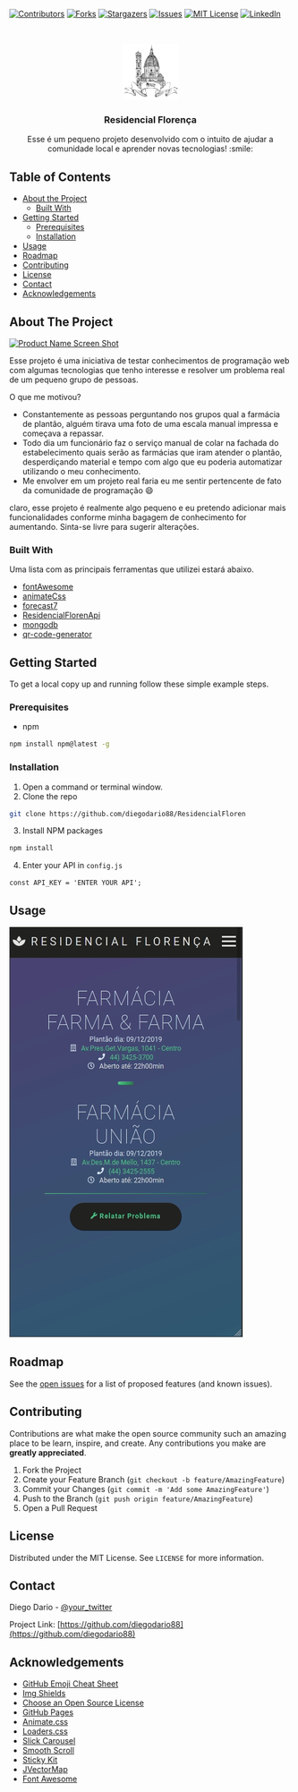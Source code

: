 
<!-- PROJECT SHIELDS -->
<!--
*** I'm using markdown "reference style" links for readability.
*** Reference links are enclosed in brackets [ ] instead of parentheses ( ).
*** See the bottom of this document for the declaration of the reference variables
*** for contributors-url, forks-url, etc. This is an optional, concise syntax you may use.
*** https://www.markdownguide.org/basic-syntax/#reference-style-links
-->
[![Contributors][contributors-shield]][contributors-url]
[![Forks][forks-shield]][forks-url]
[![Stargazers][stars-shield]][stars-url]
[![Issues][issues-shield]][issues-url]
[![MIT License][license-shield]][license-url]
[![LinkedIn][linkedin-shield]][linkedin-url]



<!-- PROJECT LOGO -->
<br />
<p align="center">
  <a href="https://residencialfloren.firebaseapp.com/">
    <img src="./public/img/florence.png" alt="Logo" width="100" height="100">
  </a>

  <h3 align="center">Residencial Florença</h3>

  <p align="center">
    Esse é um pequeno projeto desenvolvido com o intuito de ajudar a comunidade local e aprender novas tecnologias! :smile:
    <br />
    
  </p>
</p>



<!-- TABLE OF CONTENTS -->
## Table of Contents

* [About the Project](#about-the-project)
  * [Built With](#built-with)
* [Getting Started](#getting-started)
  * [Prerequisites](#prerequisites)
  * [Installation](#installation)
* [Usage](#usage)
* [Roadmap](#roadmap)
* [Contributing](#contributing)
* [License](#license)
* [Contact](#contact)
* [Acknowledgements](#acknowledgements)



<!-- ABOUT THE PROJECT -->
## About The Project

[![Product Name Screen Shot][product-screenshot]](https://example.com)

Esse projeto é uma iniciativa de testar conhecimentos de programação web com algumas tecnologias que tenho interesse e resolver um problema real de um pequeno grupo de pessoas.

O que me motivou?
* Constantemente as pessoas perguntando nos grupos qual a farmácia de plantão, alguém tirava uma foto de uma escala manual impressa e começava a repassar.
* Todo dia um funcionário faz o serviço manual de colar na fachada do estabelecimento quais serão as farmácias que iram atender o plantão, desperdiçando material e tempo com algo que eu poderia automatizar utilizando o meu conhecimento. 
* Me envolver em um projeto real faria eu me sentir pertencente de fato da comunidade de programação :smile:

claro, esse projeto é realmente algo pequeno e eu pretendo adicionar mais funcionalidades conforme minha bagagem de conhecimento for aumentando. Sinta-se livre para sugerir alterações.




### Built With
Uma lista com as principais ferramentas que utilizei estará abaixo.

* [fontAwesome](https://fontawesome.com/)
* [animateCss](https://github.com/daneden/animate.css)
* [forecast7](https://forecast7.com/)
* [ResidencialFlorenApi](https://github.com/diegodario88/ResidencialFlorenApi)
* [mongodb](https://mongodb.com/)
* [qr-code-generator](https://app.qr-code-generator.com/)


<!-- GETTING STARTED -->
## Getting Started

To get a local copy up and running follow these simple example steps.

### Prerequisites

* npm
```sh
npm install npm@latest -g
```

### Installation

1. Open a command or terminal window.
2. Clone the repo
```sh
git clone https://github.com/diegodario88/ResidencialFloren
```
3. Install NPM packages
```sh
npm install
```
4. Enter your API in `config.js`
```JS
const API_KEY = 'ENTER YOUR API';
```



<!-- USAGE EXAMPLES -->
## Usage

![](demo.gif)



<!-- ROADMAP -->
## Roadmap

See the [open issues](https://github.com/diegodario88/ResidencialFloren/issues) for a list of proposed features (and known issues).



<!-- CONTRIBUTING -->
## Contributing

Contributions are what make the open source community such an amazing place to be learn, inspire, and create. Any contributions you make are **greatly appreciated**.

1. Fork the Project
2. Create your Feature Branch (`git checkout -b feature/AmazingFeature`)
3. Commit your Changes (`git commit -m 'Add some AmazingFeature'`)
4. Push to the Branch (`git push origin feature/AmazingFeature`)
5. Open a Pull Request



<!-- LICENSE -->
## License

Distributed under the MIT License. See `LICENSE` for more information.



<!-- CONTACT -->
## Contact

Diego Dario - [@your_twitter](https://twitter.com/litlebirddd) 

Project Link: [https://github.com/diegodario88](https://github.com/diegodario88)



<!-- ACKNOWLEDGEMENTS -->
## Acknowledgements
* [GitHub Emoji Cheat Sheet](https://www.webpagefx.com/tools/emoji-cheat-sheet)
* [Img Shields](https://shields.io)
* [Choose an Open Source License](https://choosealicense.com)
* [GitHub Pages](https://pages.github.com)
* [Animate.css](https://daneden.github.io/animate.css)
* [Loaders.css](https://connoratherton.com/loaders)
* [Slick Carousel](https://kenwheeler.github.io/slick)
* [Smooth Scroll](https://github.com/cferdinandi/smooth-scroll)
* [Sticky Kit](http://leafo.net/sticky-kit)
* [JVectorMap](http://jvectormap.com)
* [Font Awesome](https://fontawesome.com)





<!-- MARKDOWN LINKS & IMAGES -->
<!-- https://www.markdownguide.org/basic-syntax/#reference-style-links -->
[contributors-shield]: https://img.shields.io/github/contributors/othneildrew/Best-README-Template.svg?style=flat-square
[contributors-url]: https://github.com/othneildrew/Best-README-Template/graphs/contributors
[forks-shield]: https://img.shields.io/github/forks/othneildrew/Best-README-Template.svg?style=flat-square
[forks-url]: https://github.com/othneildrew/Best-README-Template/network/members
[stars-shield]: https://img.shields.io/github/stars/othneildrew/Best-README-Template.svg?style=flat-square
[stars-url]: https://github.com/othneildrew/Best-README-Template/stargazers
[issues-shield]: https://img.shields.io/github/issues/othneildrew/Best-README-Template.svg?style=flat-square
[issues-url]: https://github.com/othneildrew/Best-README-Template/issues
[license-shield]: https://img.shields.io/github/license/othneildrew/Best-README-Template.svg?style=flat-square
[license-url]: https://github.com/othneildrew/Best-README-Template/blob/master/LICENSE.txt
[linkedin-shield]: https://img.shields.io/badge/-LinkedIn-black.svg?style=flat-square&logo=linkedin&colorB=555
[linkedin-url]: https://linkedin.com/in/othneildrew
[product-screenshot]: images/screenshot.png

